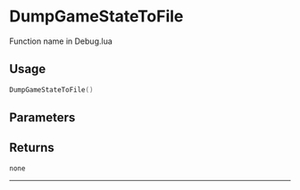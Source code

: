 # DumpGameStateToFile
Function name in Debug.lua
## Usage
```lua
DumpGameStateToFile()
```
## Parameters

## Returns
`none`

---